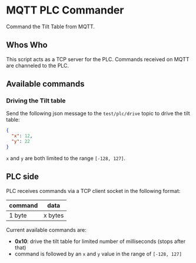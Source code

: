 # MQTT PLC Commander

Command the Tilt Table from MQTT.

## Whos Who

This script acts as a TCP server for the PLC. Commands received on MQTT are channeled to the PLC.

## Available commands

### Driving the Tilt table

Send the following json message to the `test/plc/drive` topic to drive the tilt table:

```json
{
  "x": 12,
  "y": 22
}
```

`x` and `y` are both limited to the range `[-128, 127]`.

## PLC side

PLC receives commands via a TCP client socket in the following format:

| command | data |
| --- | --- |
| 1 byte | x bytes |

Current available commands are:

* **0x10**: drive the tilt table for limited number of milliseconds (stops after that)
 * command is followed by an `x` and `y` value in the range of `[-128, 127]`
